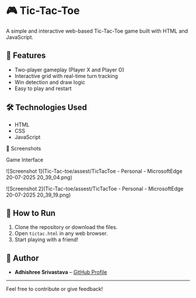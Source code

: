 # 🎮 Tic-Tac-Toe

A simple and interactive web-based Tic-Tac-Toe game built with HTML and JavaScript.

## 🧩 Features

- Two-player gameplay (Player X and Player O)
- Interactive grid with real-time turn tracking
- Win detection and draw logic
- Easy to play and restart

## 🛠️ Technologies Used

- HTML
- CSS
- JavaScript

📸 Screenshots

Game Interface

![Screenshot 1](Tic-Tac-toe/assest/TicTacToe - Personal - Microsoft​ Edge 20-07-2025 20_39_04.png)

![Screenshot 2](Tic-Tac-toe/assest/TicTacToe - Personal - Microsoft​ Edge 20-07-2025 20_39_19.png)



## 🚀 How to Run

1. Clone the repository or download the files.
2. Open `tictac.html` in any web browser.
3. Start playing with a friend!

## 📝 Author

- **Adhishree Srivastava** – [GitHub Profile](https://github.com/adhishree03)

---

Feel free to contribute or give feedback!
